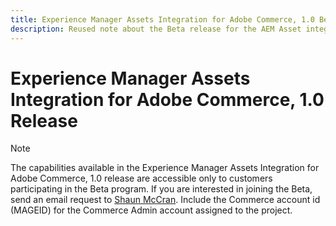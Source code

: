 ```yaml
---
title: Experience Manager Assets Integration for Adobe Commerce, 1.0 Beta release
description: Reused note about the Beta release for the AEM Asset integration for Commerce
---
```

# Experience Manager Assets Integration for Adobe Commerce, 1.0 Release

>[!NOTE]
>
>The capabilities available in the Experience Manager Assets Integration for Adobe Commerce, 1.0 release are accessible only to customers participating in the Beta program. If you are interested in joining the Beta, send an email request to [Shaun McCran](mailto:mccran@adobe.com). Include the Commerce account id (MAGEID) for the Commerce Admin account assigned to the project.
